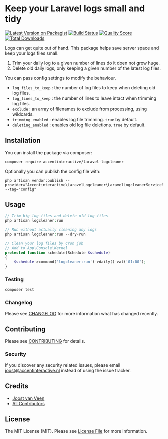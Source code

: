 # Keep your Laravel logs small and tidy

[![Latest Version on Packagist](https://img.shields.io/packagist/v/accentinteractive/laravel-logcleaner.svg?style=flat-square)](https://packagist.org/packages/accentinteractive/laravel-logcleaner)
[![Build Status](https://img.shields.io/travis/accentinteractive/laravel-logcleaner/master.svg?style=flat-square)](https://travis-ci.org/accentinteractive/laravel-logcleaner)
[![Quality Score](https://img.shields.io/scrutinizer/g/accentinteractive/laravel-logcleaner.svg?style=flat-square)](https://scrutinizer-ci.com/g/accentinteractive/laravel-logcleaner)
[![Total Downloads](https://img.shields.io/packagist/dt/accentinteractive/laravel-logcleaner.svg?style=flat-square)](https://packagist.org/packages/accentinteractive/laravel-logcleaner)

Logs can get quite out of hand. This package helps save server space and keep your logs files small.
1. Trim your daily log to a given number of lines do it doen not grow huge.
2. Delete old daily logs, only keeping a given number of the latest log files. 

You can pass config settings to modify the behaviour.
- `log_files_to_keep` : the number of log files to keep when deleting old log files.  
- `log_lines_to_keep` : the number of lines to leave intact when trimming log files. 
- `exclude` : an array of filenames to exclude from processing, using wildcards. 
- `trimming_enabled` : enables log file trimming. `true` by default. 
- `deleting_enabled` : enables old log file deletions. `true` by default. 

## Installation

You can install the package via composer:

```bash
composer require accentinteractive/laravel-logcleaner
```

Optionally you can publish the config file with:
```
php artisan vendor:publish --provider="Accentinteractive\LaravelLogcleaner\LaravelLogcleanerServiceProvider" --tag="config"
```

## Usage

``` php
// Trim big log files and delete old log files
php artisan logcleaner:run

// Run without actually cleaning any logs
php artisan logcleaner:run --dry-run

// Clean your log files by cron job
// Add to App\Console\Kernel
protected function schedule(Schedule $schedule)
{
    $schedule->command('logcleaner:run')->daily()->at('01:00');
}
```

### Testing

``` bash
composer test
```

### Changelog

Please see [CHANGELOG](CHANGELOG.md) for more information what has changed recently.

## Contributing

Please see [CONTRIBUTING](CONTRIBUTING.md) for details.

### Security

If you discover any security related issues, please email joost@accentinteractive.nl instead of using the issue tracker.

## Credits

- [Joost van Veen](https://github.com/accentinteractive)
- [All Contributors](../../contributors)

## License

The MIT License (MIT). Please see [License File](LICENSE.md) for more information.
